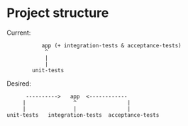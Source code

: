 Project structure
=================

Current:

               app (+ integration-tests & acceptance-tests)
                ^
                |
                |
            unit-tests
Desired:

          ---------->   app  <------------
         |               ^                |
         |               |                |
    unit-tests   integration-tests  acceptance-tests